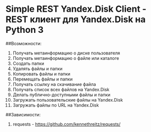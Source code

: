 Simple REST Yandex.Disk Client - REST клиент для Yandex.Disk на Python 3
========================================================================

##Возможности:
1. Получать метаинформацию о диске пользователя
2. Получать метаинформацию о файле или каталоге
3. Создать папки
4. Удалять файлы и папки
5. Копировать файлы и папки
6. Перемещать файлы и папки
7. Получать ссылку на скачивание файла
8. Получать список всех файлов на Yandex.Disk
9. Делать публично-доступными файлы и папки
10. Загружать пользовательские файлы на Yandex.Disk
11. Загружать файлы по URL на Yandex.Disk

##Зависимости:
1. requests - <a href="https://github.com/kennethreitz/requests/">https://github.com/kennethreitz/requests/</a>
